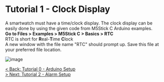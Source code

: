 # Tutorial 1 - Clock Display
A smartwatch must have a time/clock display. The clock display can be easily done by using the given code from M5Stick C Arduino examples.\
<strong>Go to Files > Examples > M5Stick C > Basics > RTC </strong> \
RTC is short for <strong>R</strong>eal-<strong>T</strong>ime <strong>C</strong>lock\
A new window with the file name "RTC" should prompt up. Save this file at your preferred file location.

![image](https://user-images.githubusercontent.com/80112384/123926700-b9d9bb80-d9be-11eb-9bdb-e3ebdf02c129.png)


[< Back: Tutorial 0 - Arduino Setup](https://github.com/kempisabelmaddie/IoT_PolyU/blob/main/smartwatch/pill_alarm_program/Tutorial/Tutorial0.md)\
[> Next: Tutorial 2 - Alarm Setup](https://github.com/kempisabelmaddie/IoT_PolyU/blob/main/smartwatch/pill_alarm_program/Tutorial/Tutorial2.md)
